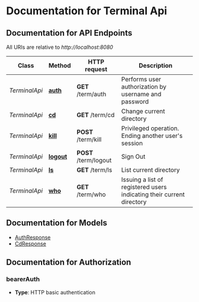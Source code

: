 # Documentation for Terminal Api

<a name="documentation-for-api-endpoints"></a>
## Documentation for API Endpoints

All URIs are relative to *http://localhost:8080*

Class | Method | HTTP request | Description
------------ | ------------- | ------------- | -------------
*TerminalApi* | [**auth**](Apis/TerminalApi.md#auth) | **GET** /term/auth | Performs user authorization by username and password
*TerminalApi* | [**cd**](Apis/TerminalApi.md#cd) | **GET** /term/cd | Change current directory
*TerminalApi* | [**kill**](Apis/TerminalApi.md#kill) | **POST** /term/kill | Privileged operation. Ending another user's session
*TerminalApi* | [**logout**](Apis/TerminalApi.md#logout) | **POST** /term/logout | Sign Out
*TerminalApi* | [**ls**](Apis/TerminalApi.md#ls) | **GET** /term/ls | List current directory
*TerminalApi* | [**who**](Apis/TerminalApi.md#who) | **GET** /term/who | Issuing a list of registered users indicating their current directory


<a name="documentation-for-models"></a>
## Documentation for Models

 - [AuthResponse](./Models/AuthResponse.md)
 - [CdResponse](./Models/CdResponse.md)


<a name="documentation-for-authorization"></a>
## Documentation for Authorization

<a name="bearerAuth"></a>
### bearerAuth

- **Type**: HTTP basic authentication

